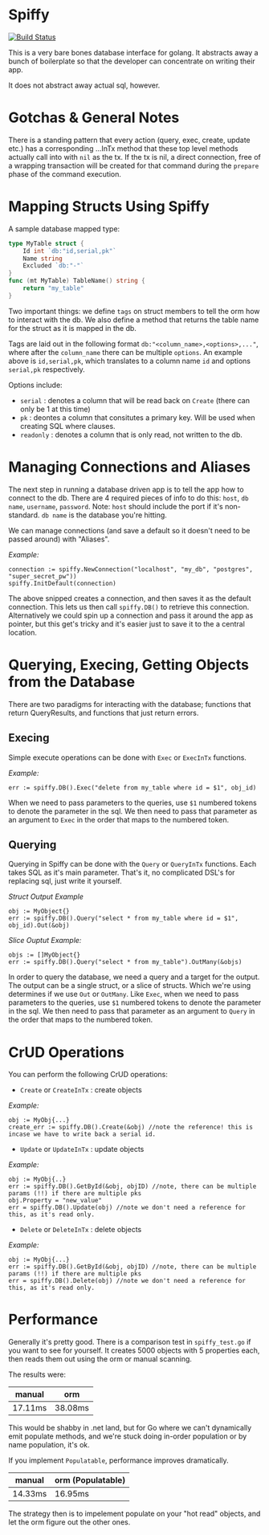 Spiffy
======

[![Build Status](https://travis-ci.org/blendlabs/spiffy.svg?branch=master)](https://travis-ci.org/blendlabs/spiffy)

This is a very bare bones database interface for golang. It abstracts away a bunch of boilerplate so that the developer can concentrate on writing their app.

It does not abstract away actual sql, however. 

# Gotchas & General Notes #

There is a standing pattern that every action (query, exec, create, update etc.) has a corresponding ...InTx method that these top level methods actually call into with `nil` as the tx. If the tx is nil, a direct connection, free of a wrapping transaction will be created for that command during the `prepare` phase of the command execution. 

# Mapping Structs Using Spiffy #

A sample database mapped type:
```go
type MyTable struct {
	Id int `db:"id,serial,pk"`
	Name string
	Excluded `db:"-"`
}
func (mt MyTable) TableName() string {
	return "my_table"
}
```

Two important things: we define `tags` on struct members to tell the orm how to interact with the db. We also define a method that returns
the table name for the struct as it is mapped in the db. 

Tags are laid out in the following format `db:"<column_name>,<options>,..."`, where after the `column_name` there can be multiple `options`. An example above is `id,serial,pk`, which translates to a column name `id` and options `serial,pk` respectively. 

Options include:
- `serial` : denotes a column that will be read back on `Create` (there can only be 1 at this time)
- `pk` : deontes a column that consitutes a primary key. Will be used when creating SQL where clauses.
- `readonly` : denotes a column that is only read, not written to the db.

# Managing Connections and Aliases #

The next step in running a database driven app is to tell the app how to connect to the db. There are 4 required pieces of info to do this: `host`, `db name`, `username`, `password`. Note: `host` should include the port if it's non-standard. `db name` is the database you're hitting. 

We can manage connections (and save a default so it doesn't need to be passed around) with "Aliases".

*Example:*
```golang
connection := spiffy.NewConnection("localhost", "my_db", "postgres", "super_secret_pw"))
spiffy.InitDefault(connection)
```

The above snipped creates a connection, and then saves it as the default connection. This lets us then call `spiffy.DB()` to retrieve this connection. Alternatively we could spin up a connection and pass it around the app as pointer, but this get's tricky and it's easier just to save it to the a central location.

# Querying, Execing, Getting Objects from the Database #

There are two paradigms for interacting with the database; functions that return QueryResults, and functions that just return errors. 

## Execing ##

Simple execute operations can be done with `Exec` or `ExecInTx` functions. 

*Example:*
```golang
err := spiffy.DB().Exec("delete from my_table where id = $1", obj_id)
```

When we need to pass parameters to the queries, use `$1` numbered tokens to denote the parameter in the sql. We then need to pass that parameter as an argument to `Exec` in the order that maps to the numbered token.

## Querying ###

Querying in Spiffy can be done with the `Query` or `QueryInTx` functions. Each takes SQL as it's main parameter. That's it, no complicated DSL's for replacing sql, just write it yourself. 

*Struct Output Example*
```golang
obj := MyObject{}
err := spiffy.DB().Query("select * from my_table where id = $1", obj_id).Out(&obj)
```

*Slice Ouptut Example:*
```golang
objs := []MyObject{}
err := spiffy.DB().Query("select * from my_table").OutMany(&objs)
```

In order to query the database, we need a query and a target for the output. The output can be a single struct, or a slice of structs. Which we're using determines if we use `Out` or `OutMany`. Like `Exec`, when we need to pass parameters to the queries, use `$1` numbered tokens to denote the parameter in the sql. We then need to pass that parameter as an argument to `Query` in the order that maps to the numbered token.

# CrUD Operations #

You can perform the following CrUD operations:
- `Create` or `CreateInTx` : create objects

*Example:*
```golang
obj := MyObj{...}
create_err := spiffy.DB().Create(&obj) //note the reference! this is incase we have to write back a serial id.
```

- `Update` or `UpdateInTx` : update objects

*Example:*
```golang
obj := MyObj{..}
err := spiffy.DB().GetById(&obj, objID) //note, there can be multiple params (!!) if there are multiple pks
obj.Property = "new_value"
err = spiffy.DB().Update(obj) //note we don't need a reference for this, as it's read only.
```

- `Delete` or `DeleteInTx` : delete objects

*Example:*
```golang
obj := MyObj{...}
err := spiffy.DB().GetById(&obj, objID) //note, there can be multiple params (!!) if there are multiple pks
err = spiffy.DB().Delete(obj) //note we don't need a reference for this, as it's read only.
```

# Performance #

Generally it's pretty good. There is a comparison test in `spiffy_test.go` if you want to see for yourself. It creates 5000 objects with 5 properties each, then reads them out using the orm or manual scanning.

The results were:

| manual  |   orm    |
|---------|----------|
|17.11ms  | 38.08ms  |

This would be shabby in .net land, but for Go where we can't dynamically emit populate methods, and we're stuck doing in-order population or by name population, it's ok.

If you implement `Populatable`, performance improves dramatically.

| manual  |   orm (Populatable)    |
|---------|------------------------|
|14.33ms  | 16.95ms                |

The strategy then is to impelement populate on your "hot read" objects, and let the orm figure out the other ones.
